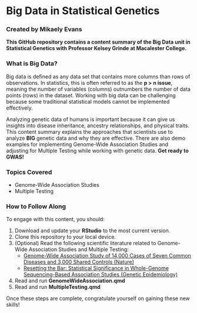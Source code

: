 <h1>Big Data in Statistical Genetics</h1>
<h3><strong>Created by Mikaely Evans</strong></h3>

<p><strong>This GitHub repository contains a content summary of the Big Data unit in Statistical Genetics with Professor Kelsey Grinde at Macalester College.</strong></p>

<h3>What is Big Data?</h3>
<p>
    Big data is defined as any data set that contains more columns than rows of observations. 
    In statistics, this is often referred to as the <strong>p > n issue</strong>, meaning the number of variables (columns) 
    outnumbers the number of data points (rows) in the dataset. 
    Working with big data can be challenging because some traditional statistical models cannot be implemented effectively.
</p>

<p>    
    Analyzing genetic data of humans is important because it can give us insights into disease inheritance, ancestry relationships, and
    physical traits. This content summary explains the approaches that scientists use to analyze <strong>BIG</strong> genetic data and why they are effective.
    There are also demo examples for implementing Genome-Wide Association Studies and adjusting for Multiple Testing while working with genetic
    data. <strong>Get ready to GWAS!</strong>
</p>

<h3>Topics Covered</h3>
<ul>
    <li>Genome-Wide Association Studies</li>
    <li>Multiple Testing</li>
</ul>

<h3>How to Follow Along</h3>
<p>To engage with this content, you should:</p>
<ol>
    <li>Download and update your <strong>RStudio</strong> to the most current version.</li>
    <li>Clone this repository to your local device.</li>
    <li>
        (Optional) Read the following scientific literature related to Genome-Wide Association Studies and Multiple Testing:
        <ul>
            <li><a href="https://www.nature.com/articles/nature05911">Genome-Wide Association Study of 14,000 Cases of Seven Common Diseases and 3,000 Shared Controls (Nature)</a></li>
            <li><a href="https://onlinelibrary.wiley.com/doi/abs/10.1002/gepi.22032?casa_token=kFg4MxX9bcAAAAAA%3Ad4pm84GuKhg10-6s3v13H_zecf1oqeCMkbwkxHHnC1q80-gSnmF__FF2YGVXbGZFKtURKB5DG0ujOGk">Resetting the Bar: 
            Statistical Significance in Whole-Genome Sequencing-Based Association Studies (Genetic Epidemiology)</a></li>
        </ul>
    </li>
    <li>Read and run <strong>GenomeWideAssociation.qmd</strong></li>
    <li>Read and run <strong>MultipleTesting.qmd</strong></li>
</ol>
<p>Once these steps are complete, congratulate yourself on gaining these new skills!</p>




